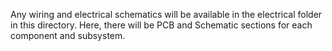 Any wiring and electrical schematics will be available in the electrical folder in this directory. Here, there will be PCB and Schematic sections for each component and subsystem.
